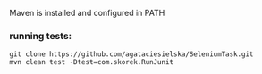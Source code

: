 Maven is installed and configured in PATH

### running tests:
```
git clone https://github.com/agataciesielska/SeleniumTask.git
mvn clean test -Dtest=com.skorek.RunJunit
